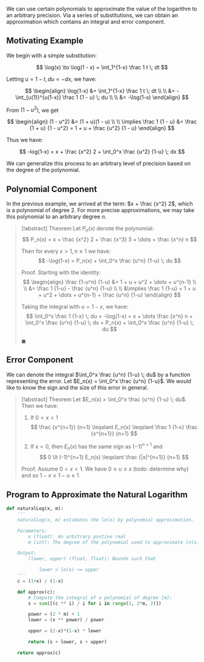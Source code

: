 We can use certain polynomials to approximate the value of the logarithm to an arbitrary precision. Via a series of substitutions, we can obtain an approximation which contains an integral and error component.

## Motivating Example

We begin with a simple substitution:

$$
\log(x) \to \log(1 - x) = \int_1^{1-x} \frac 1 t \; dt
$$

Letting $u = 1 - t, du=-dx$, we have:

$$
\begin{align}
\log(1-x) &= \int_1^{1-x} \frac 1 t \; dt \\ \\
&= -\int_{u(1)}^{u(1-x)} \frac 1 {1 - u} \; du  \\ \\
&= -\log(1-x)
\end{align}
$$

From $(1 - u^2)$, we get

$$
\begin{align}
(1 - u^2) &= (1 + u)(1 - u) \\ \\
\implies \frac 1 {1 - u} &= \frac {1 + u} {1 - u^2} = 1 + u + \frac {u^2} {1 - u}
\end{align}
$$

Thus we have:

$$
-log(1-x) = x + \frac {x^2} 2 + \int_0^x \frac {u^2} {1-u} \; dx
$$

We can generalize this process to an arbitrary level of precision based on the degree of the polynomial.

## Polynomial Component

In the previous example, we arrived at the term: $x + \frac {x^2} 2$, which is a polynomial of degree 2. For more precise approximations, we may take this polynomial to an arbitrary degree $n$.

>[!abstract] Theorem
> Let $P_n(x)$ denote the polynomial:
> $$
> P_n(x) = x + \frac {x^2} 2 + \frac {x^3} 3 + \dots + \frac {x^n} n
> $$
>
> Then for every $x \gt 1, n \geqslant 1$ we have:
> $$
> -\log(1-x) = P_n(x) + \int_0^x \frac {u^n} {1-u} \; du
> $$
>
> Proof.
> Starting with the identity:
> $$
> \begin{align}
> \frac {1-u^n} {1-u} &= 1 + u + u^2 + \dots + u^{n-1} \\ \\
> &= \frac 1 {1-u} - \frac {u^n} {1-u} \\ \\
> &\implies \frac 1 {1-u} = 1 + u + u^2 + \dots + u^{n-1} + \frac {u^n} {1-u}
> \end{align}
> $$
>
> Taking the integral with $u = 1-x$, we have:
> $$
> \int_0^x \frac 1 {1-x} \; du = -\log(1-x) = x + \dots \frac {x^n} n + \int_0^x \frac {u^n} {1-u} \; dx = P_n(x) + \int_0^x \frac {u^n} {1-u} \; du
> $$
>
> $\blacksquare$

## Error Component

We can denote the integral $\int_0^x \frac {u^n} {1-u} \; du$ by a function representing the error. Let $E_n(x) = \int_0^x \frac {u^n} {1-u}$.  We would like to know the sign and the size of this error in general.

> [!abstract] Theorem
> Let $E_n(x) = \int_0^x \frac {u^n} {1-u} \; du$. Then we have:
>
> 1. If $0 \lt x \lt 1$
> $$
> \frac {x^{n+1}} {n+1} \leqslant E_n(x) \leqslant \frac 1 {1-x} \frac {x^{n+1}} {n+1}
> $$
>
> 2. If $x \lt 0$, then $E_n(x)$ has the same sign as $(-1)^{n+1}$ and
> $$
> 0 \lt (-1)^{n+1} E_n(x) \leqslant \frac {|x|^{n+1}} {n+1}
> $$
>
> Proof.
> Assume $0 \lt x \lt 1$. We have $0 \leqslant u \leqslant x$ (todo: determine why) and so $1-x \leqslant 1 -u \leqslant 1$


## Program to Approximate the Natural Logarithm

```python
def naturalLog(x, m):
	'''
	naturalLog(x, m) estimates the ln(x) by polynomial approximation.

	Parameters:
		x (float): An arbitrary postive real
		m (int): The degree of the polynomial used to approximate ln(x)

	Output:
		(lower, upper) (float, float): Bounds such that

			lower < ln(x) <= upper
	'''
	c = (1+x) / (1-x)

	def approx(c):
		# Compute the integral of a polynomial of degree [m]:
		s = sum([(c ** i) / i for i in range(1, 2*m, 2)])

		power = (2 * m) + 1
		lower = (x ** power) / power

		upper = (2-x)*(1-x) * lower

		return (s + lower, s + upper)

	return approx(c)
```